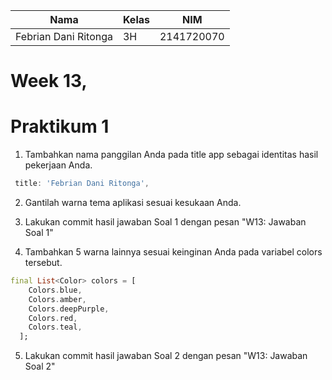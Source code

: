| Nama | Kelas | NIM |
| ---- | ---- | ---- |
| Febrian Dani Ritonga | 3H | 2141720070|

# Week 13,
# Praktikum 1
1. Tambahkan nama panggilan Anda pada title app sebagai identitas hasil pekerjaan Anda.
```dart
 title: 'Febrian Dani Ritonga',
```
2. Gantilah warna tema aplikasi sesuai kesukaan Anda.

3. Lakukan commit hasil jawaban Soal 1 dengan pesan "W13: Jawaban Soal 1"

4. Tambahkan 5 warna lainnya sesuai keinginan Anda pada variabel colors tersebut.
```dart
final List<Color> colors = [
    Colors.blue,
    Colors.amber,
    Colors.deepPurple,
    Colors.red,
    Colors.teal,
  ];
```

5. Lakukan commit hasil jawaban Soal 2 dengan pesan "W13: Jawaban Soal 2"
